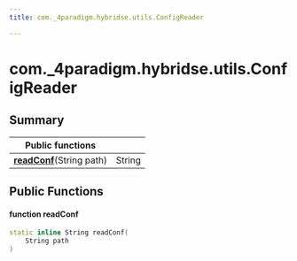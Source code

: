 ```yaml
---
title: com._4paradigm.hybridse.utils.ConfigReader

---
```

# com._4paradigm.hybridse.utils.ConfigReader



## Summary


|  Public functions|            |
| -------------- | -------------- |
|**[readConf](/hybridse/usage/api/java/Classes/classcom_1_1__4paradigm_1_1hybridse_1_1utils_1_1_config_reader.md#function-readconf)**(String path)| String  |

## Public Functions

#### function readConf

```cpp
static inline String readConf(
    String path
)
```


